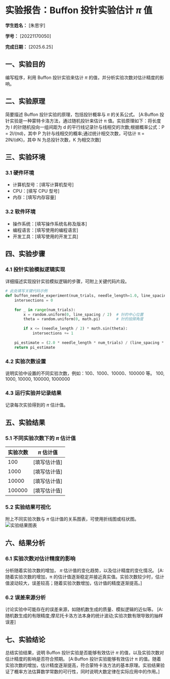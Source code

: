 
# 实验报告：Buffon 投针实验估计 $\pi$ 值

**学生姓名：** [朱思宇] 

**学号：** [20221170050] 

**完成日期：** [2025.6.25]

## 一、实验目的
编写程序，利用 Buffon 投针实验来估计 $\pi$ 的值，并分析实验次数对估计精度的影响。

## 二、实验原理
简要描述 Buffon 投针实验的原理，包括投针概率与 $\pi$ 的关系公式。
[A:Buffon 投针实验是一种蒙特卡洛方法，通过随机投针来估计 π 值。实验原理如下：将长度为 l 的针随机投向一组间距为 d 的平行线记录针与线相交的次数;根据概率公式：P = 2l/(πd)，其中 P 为针与线相交的概率;通过统计相交次数，可估计 π = 2lN/(dK)，其中 N 为总投针次数，K 为相交次数]
## 三、实验环境
### 3.1 硬件环境
- 计算机型号：[填写计算机型号]
- CPU：[填写 CPU 型号]
- 内存：[填写内存容量]

### 3.2 软件环境
- 操作系统：[填写操作系统名称及版本]
- 编程语言：[填写使用的编程语言]
- 开发工具：[填写使用的开发工具]

## 四、实验步骤
### 4.1 投针实验模拟逻辑实现
详细描述实现投针实验模拟逻辑的步骤，可附上关键代码片段。
```python
# 此处填写关键代码示例
def buffon_needle_experiment(num_trials, needle_length=1.0, line_spacing=1.0):
    intersections = 0
    
    for _ in range(num_trials):
        x = random.uniform(0, line_spacing / 2)  # 针的中心位置
        theta = random.uniform(0, math.pi)       # 针的投掷角度
        
        if x <= (needle_length / 2) * math.sin(theta):
            intersections += 1
    
    pi_estimate = (2.0 * needle_length * num_trials) / (line_spacing * intersections)
    return pi_estimate
```

### 4.2 实验次数设置
说明实验中设置的不同实验次数，例如：100、1000、10000、100000 等。
100, 1000, 10000, 100000, 1000000
### 4.3 运行实验并记录结果
记录每次实验得到的 $\pi$ 估计值。

## 五、实验结果
### 5.1 不同实验次数下的 $\pi$ 估计值
| 实验次数 | $\pi$ 估计值 |
|----------|---------------|
| 100      | [填写估计值]  |
| 1000     | [填写估计值]  |
| 10000    | [填写估计值]  |
| 100000   | [填写估计值]  |

### 5.2 实验结果可视化
附上不同实验次数与 $\pi$ 估计值的关系图表，可使用折线图或柱状图。
![实验结果图表]([填写图表路径])

## 六、结果分析
### 6.1 实验次数对估计精度的影响
分析随着实验次数的增加， $\pi$ 估计值的变化趋势，以及估计精度的变化情况。
[A:随着实验次数的增加，π 的估计值逐渐稳定并接近真实值。实验次数较少时，估计值波动较大，误差较高；随着实验次数增加，估计值的精度逐渐提高。]
### 6.2 误差来源分析
讨论实验中可能存在的误差来源，如随机数生成的质量、模拟逻辑的近似等。
[A:随机数生成的有限精度;摩尼托卡洛方法本身的统计波动;实验次数有限导致的抽样误差]
## 七、实验结论
总结实验结果，说明 Buffon 投针实验是否能够有效估计 $\pi$ 的值，以及实验次数对估计精度的影响是否符合预期。
[A:Buffon 投针实验能够有效估计 π 的值。随着实验次数的增加，估计精度逐渐提高，符合蒙特卡洛方法的基本原理。实验结果验证了概率方法估算数学常数的可行性，同时说明大数定律在实际应用中的作用。]

        
